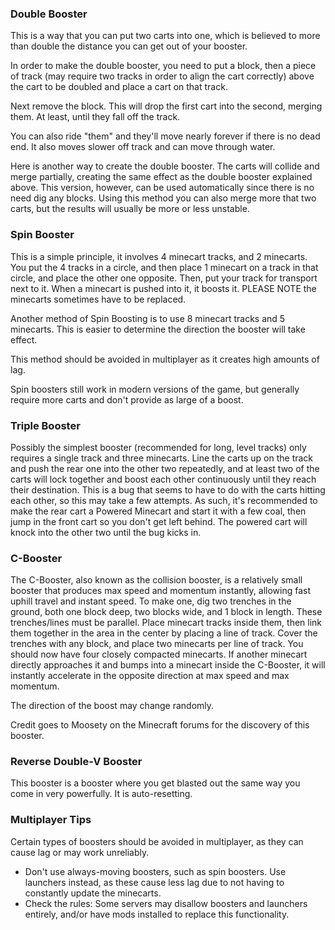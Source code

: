 ### Double Booster
This is a way that you can put two carts into one, which is believed to more than double the distance you can get out of your booster.

In order to make the double booster, you need to put a block, then a piece of track (may require two tracks in order to align the cart correctly) above the cart to be doubled and place a cart on that track.  



Next remove the block. This will drop the first cart into the second, merging them. At least, until they fall off the track. 



You can also ride "them" and they'll move nearly forever if there is no dead end. It also moves slower off track and can move through water.



Here is another way to create the double booster. The carts will collide and merge partially, creating the same effect as the double booster explained above. This version, however, can be used automatically since there is no need dig any blocks. Using this method you can also merge more that two carts, but the results will usually be more or less unstable.

### Spin Booster
This is a simple principle, it involves 4 minecart tracks, and 2 minecarts. You put the 4 tracks in a circle, and then place 1 minecart on a track in that circle, and place the other one opposite. Then, put your track for transport next to it. When a minecart is pushed into it, it boosts it. PLEASE NOTE the minecarts sometimes have to be replaced.

Another method of Spin Boosting is to use 8 minecart tracks and 5 minecarts. This is easier to determine the direction the booster will take effect.

This method should be avoided in multiplayer as it creates high amounts of lag.

Spin boosters still work in modern versions of the game, but generally require more carts and don't provide as large of a boost.



### Triple Booster
Possibly the simplest booster (recommended for long, level tracks) only requires a single track and three minecarts. Line the carts up on the track and push the rear one into the other two repeatedly, and at least two of the carts will lock together and boost each other continuously until they reach their destination. This is a bug that seems to have to do with the carts hitting each other, so this may take a few attempts. As such, it's recommended to make the rear cart a Powered Minecart and start it with a few coal, then jump in the front cart so you don't get left behind. The powered cart will knock into the other two until the bug kicks in.

### C-Booster
The C-Booster, also known as the collision booster, is a relatively small booster that produces max speed and momentum instantly, allowing fast uphill travel and instant speed. To make one, dig two trenches in the ground, both one block deep, two blocks wide, and 1 block in length. These trenches/lines must be parallel. Place minecart tracks inside them, then link them together in the area in the center by placing a line of track. Cover the trenches with any block, and place two minecarts per line of track. You should now have four closely compacted minecarts. If another minecart directly approaches it and bumps into a minecart inside the C-Booster, it will instantly accelerate in the opposite direction at max speed and max momentum.


The direction of the boost may change randomly.

Credit goes to Moosety on the Minecraft forums for the discovery of this booster.

### Reverse Double-V Booster
This booster is a booster where you get blasted out the same way you come in very powerfully. It is auto-resetting.





### Multiplayer Tips
Certain types of boosters should be avoided in multiplayer, as they can cause lag or may work unreliably.

- Don't use always-moving boosters, such as spin boosters. Use launchers instead, as these cause less lag due to not having to constantly update the minecarts.
- Check the rules: Some servers may disallow boosters and launchers entirely, and/or have mods installed to replace this functionality.


